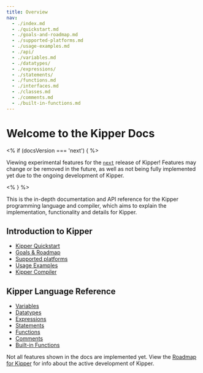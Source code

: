 ```yaml
---
title: Overview
nav:
  - ./index.md
  - ./quickstart.md
  - ./goals-and-roadmap.md
  - ./supported-platforms.md
  - ./usage-examples.md
  - ./api/
  - ./variables.md
  - ./datatypes/
  - ./expressions/
  - ./statements/
  - ./functions.md
  - ./interfaces.md
  - ./classes.md
  - ./comments.md
  - ./built-in-functions.md
---
```


# Welcome to the Kipper Docs

<% if (docsVersion === 'next') { %>
	<p class="important">
	Viewing experimental features for the <a href="https://www.npmjs.com/package/kipper/v/next"><code>next</code></a> release of Kipper! Features may change or be removed in the future, as well as not being fully implemented yet due to the ongoing development of Kipper.
	</p>
<% } %>

This is the in-depth documentation and API reference for the Kipper programming language and compiler, which aims to
explain the implementation, functionality and details for Kipper.

## Introduction to Kipper

- [Kipper Quickstart](./quickstart.html)
- [Goals & Roadmap](./goals-and-roadmap.html)
- [Supported platforms](./supported-platforms.html)
- [Usage Examples](./usage-examples.html)
- [Kipper Compiler](./compiler.html)

## Kipper Language Reference

- [Variables](./variables.html)
- [Datatypes](./datatypes/index.html)
- [Expressions](./expressions/index.html)
- [Statements](./statements/index.html)
- [Functions](./functions.html)
- [Comments](./comments.html)
- [Built-in Functions](./built-in-functions.html)

<p class="important">
  Not all features shown in the docs are implemented yet. View the
  <a href="<%- roadmapURL %>">Roadmap for Kipper</a>
  for info about the active development of Kipper.
</p>
